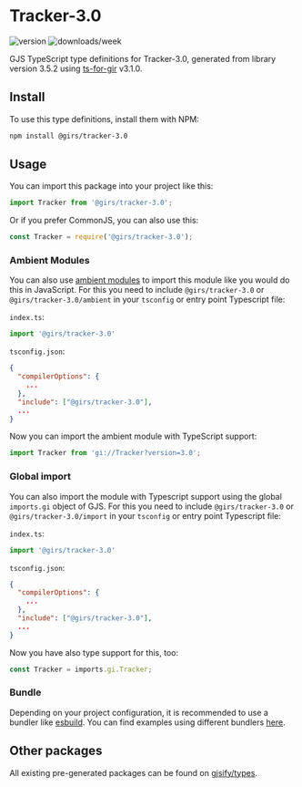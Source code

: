 
# Tracker-3.0

![version](https://img.shields.io/npm/v/@girs/tracker-3.0)
![downloads/week](https://img.shields.io/npm/dw/@girs/tracker-3.0)


GJS TypeScript type definitions for Tracker-3.0, generated from library version 3.5.2 using [ts-for-gir](https://github.com/gjsify/ts-for-gir) v3.1.0.


## Install

To use this type definitions, install them with NPM:
```bash
npm install @girs/tracker-3.0
```

## Usage

You can import this package into your project like this:
```ts
import Tracker from '@girs/tracker-3.0';
```

Or if you prefer CommonJS, you can also use this:
```ts
const Tracker = require('@girs/tracker-3.0');
```

### Ambient Modules

You can also use [ambient modules](https://github.com/gjsify/ts-for-gir/tree/main/packages/cli#ambient-modules) to import this module like you would do this in JavaScript.
For this you need to include `@girs/tracker-3.0` or `@girs/tracker-3.0/ambient` in your `tsconfig` or entry point Typescript file:

`index.ts`:
```ts
import '@girs/tracker-3.0'
```

`tsconfig.json`:
```json
{
  "compilerOptions": {
    ...
  },
  "include": ["@girs/tracker-3.0"],
  ...
}
```

Now you can import the ambient module with TypeScript support: 

```ts
import Tracker from 'gi://Tracker?version=3.0';
```

### Global import

You can also import the module with Typescript support using the global `imports.gi` object of GJS.
For this you need to include `@girs/tracker-3.0` or `@girs/tracker-3.0/import` in your `tsconfig` or entry point Typescript file:

`index.ts`:
```ts
import '@girs/tracker-3.0'
```

`tsconfig.json`:
```json
{
  "compilerOptions": {
    ...
  },
  "include": ["@girs/tracker-3.0"],
  ...
}
```

Now you have also type support for this, too:

```ts
const Tracker = imports.gi.Tracker;
```

### Bundle

Depending on your project configuration, it is recommended to use a bundler like [esbuild](https://esbuild.github.io/). You can find examples using different bundlers [here](https://github.com/gjsify/ts-for-gir/tree/main/examples).

## Other packages

All existing pre-generated packages can be found on [gjsify/types](https://github.com/gjsify/types).

